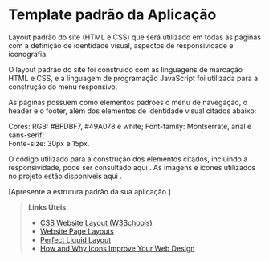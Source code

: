 # Template padrão da Aplicação

Layout padrão do site (HTML e CSS) que será utilizado em todas as páginas com a definição de identidade visual, aspectos de responsividade e iconografia.

O layout padrão do site foi construído com as linguagens de marcação HTML e CSS, e a linguagem de programação JavaScript foi utilizada para a construção do menu responsivo.

As páginas possuem como elementos padrões o menu de navegação, o header e o footer, além dos elementos de identidade visual citados abaixo:

Cores: RGB: #BFDBF7, #49A078 e white;
Font-family: Montserrate, arial e sans-serif; <br>
Fonte-size: 30px e 15px.

O código utilizado para a construção dos elementos citados, incluindo a responsividade, pode ser consultado aqui . As imagens e ícones utilizados no projeto estão disponíveis aqui .

[Apresente a estrutura padrão da sua aplicação.]

> **Links Úteis**:
>
> - [CSS Website Layout (W3Schools)](https://www.w3schools.com/css/css_website_layout.asp)
> - [Website Page Layouts](http://www.cellbiol.com/bioinformatics_web_development/chapter-3-your-first-web-page-learning-html-and-css/website-page-layouts/)
> - [Perfect Liquid Layout](https://matthewjamestaylor.com/perfect-liquid-layouts)
> - [How and Why Icons Improve Your Web Design](https://usabilla.com/blog/how-and-why-icons-improve-you-web-design/)
